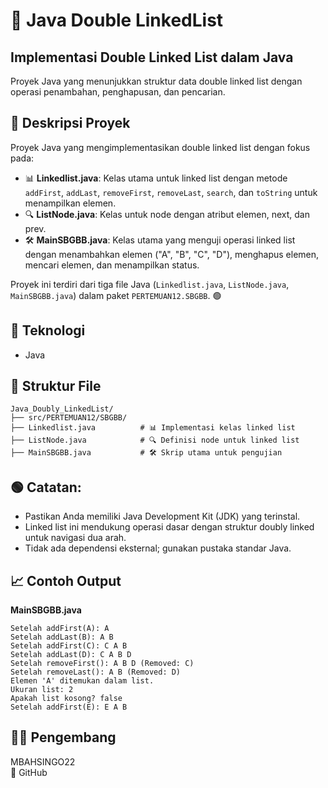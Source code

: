 # 📝 Java Double LinkedList

## Implementasi Double Linked List dalam Java
Proyek Java yang menunjukkan struktur data double linked list dengan operasi penambahan, penghapusan, dan pencarian.

## 📖 Deskripsi Proyek
Proyek Java yang mengimplementasikan double linked list dengan fokus pada:

- 📊 **Linkedlist.java**: Kelas utama untuk linked list dengan metode `addFirst`, `addLast`, `removeFirst`, `removeLast`, `search`, dan `toString` untuk menampilkan elemen.
- 🔍 **ListNode.java**: Kelas untuk node dengan atribut elemen, next, dan prev.
- 🛠️ **MainSBGBB.java**: Kelas utama yang menguji operasi linked list dengan menambahkan elemen ("A", "B", "C", "D"), menghapus elemen, mencari elemen, dan menampilkan status.

Proyek ini terdiri dari tiga file Java (`Linkedlist.java`, `ListNode.java`, `MainSBGBB.java`) dalam paket `PERTEMUAN12.SBGBB`. 🟢

## 🧠 Teknologi
- Java

## 📂 Struktur File
```
Java_Doubly_LinkedList/
├── src/PERTEMUAN12/SBGBB/
├── Linkedlist.java          # 📊 Implementasi kelas linked list
├── ListNode.java            # 🔍 Definisi node untuk linked list
├── MainSBGBB.java           # 🛠️ Skrip utama untuk pengujian
```

## 🟢 Catatan:
- Pastikan Anda memiliki Java Development Kit (JDK) yang terinstal.
- Linked list ini mendukung operasi dasar dengan struktur doubly linked untuk navigasi dua arah.
- Tidak ada dependensi eksternal; gunakan pustaka standar Java.

## 📈 Contoh Output
**MainSBGBB.java**
```
Setelah addFirst(A): A
Setelah addLast(B): A B
Setelah addFirst(C): C A B
Setelah addLast(D): C A B D
Setelah removeFirst(): A B D (Removed: C)
Setelah removeLast(): A B (Removed: D)
Elemen 'A' ditemukan dalam list.
Ukuran list: 2
Apakah list kosong? false
Setelah addFirst(E): E A B
```

## 👨‍💻 Pengembang
MBAHSINGO22  
🔗 GitHub
